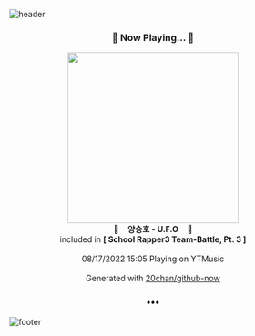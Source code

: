![header](https://capsule-render.vercel.app/api?type=wave&height=170&section=header&text=Hi.%20I'm%20SHIFT&fontColor=090707&fontAlignX=45&fontAlignY=65&fontSize=100)

<h3 align="center">🎵 Now Playing... 🎵</h3>
<p align="center">
  <a href="https://music.youtube.com/watch?v=oE3D5p8zr08">
    <img width="300" src="https://lh3.googleusercontent.com/4OXr3pE3YQRuYvTArG4HEsAURNjrMKEGCXn4SyDMfs4n2g5OHM4wkt6ll4d4qaWiCvL25PAOgEMHaCvz">
  </a>
  <br>
  🎵&nbsp&nbsp&nbsp <b>양승호 - U.F.O</b> &nbsp&nbsp&nbsp🎵
  <br>
  included in <b>[ School Rapper3 Team-Battle, Pt. 3 ]</b>
  
  <br />
  <br />
  08/17/2022 15:05 Playing on YTMusic
  <br />
  <br />
  Generated with <a href="https://github.com/20chan/github-now">20chan/github-now</a>
</p>

<h3 align="center">•••</h3>

![footer](https://capsule-render.vercel.app/api?type=wave&height=150&section=footer)
